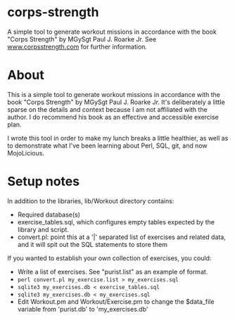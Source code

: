 corps-strength
==============

A simple tool to generate workout missions in accordance with the book "Corps
Strength" by MGySgt Paul J. Roarke Jr. See www.corpsstrength.com for further
information.

# About

This is a simple tool to generate workout missions in accordance with
the book "Corps Strength" by MGySgt Paul J. Roarke Jr. It's deliberately
a little sparse on the details and context because I am not affiliated
with the author. I do recommend his book as an effective and accessible
exercise plan.

I wrote this tool in order to make my lunch breaks a little healthier,
as well as to demonstrate what I've been learning about Perl, SQL, git,
and now MojoLicious.

# Setup notes

In addition to the libraries, lib/Workout directory contains:

* Required database(s)
* exercise_tables.sql, which configures empty tables expected by the
  library and script.
* convert.pl:  point this at a '|' separated list of exercises and
  related data, and it will spit out the SQL statements to store them

If you wanted to establish your own collection of exercises, you could:

* Write a list of exercises.  See "purist.list" as an example of format.
* `perl convert.pl my_exercise.list > my_exercises.sql`
* `sqlite3 my_exercises.db < exercise_tables.sql`
* `sqlite3 my_exercises.db < my_exercises.sql`
* Edit Workout.pm and Workout/Exercise.pm to change the $data_file variable from
  'purist.db' to 'my_exercises.db'
